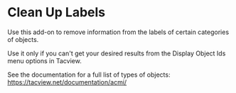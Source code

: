 # Clean Up Labels

Use this add-on to remove information from the labels of certain categories of objects.

Use it only if you can't get your desired results from the Display Object Ids menu options in Tacview. 

See the documentation for a full list of types of objects:  https://tacview.net/documentation/acmi/